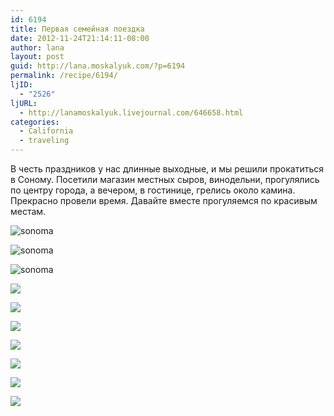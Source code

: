 ```yaml
---
id: 6194
title: Первая семейная поездка
date: 2012-11-24T21:14:11-08:00
author: lana
layout: post
guid: http://lana.moskalyuk.com/?p=6194
permalink: /recipe/6194/
ljID:
  - "2526"
ljURL:
  - http://lanamoskalyuk.livejournal.com/646658.html
categories:
  - California
  - traveling
---
```

В честь праздников у нас длинные выходные, и мы решили прокатиться в Соному. Посетили магазин местных сыров, винодельни, прогулялись по центру города, а вечером, в гостинице, грелись около камина. Прекрасно провели время. Давайте вместе прогуляемся по красивым местам.

![sonoma](http://farm9.staticflickr.com/8201/8215014473_0efe36cc86_c.jpg) 

![sonoma](http://farm9.staticflickr.com/8487/8216102890_6937462c7b_c.jpg) 

![sonoma](http://farm9.staticflickr.com/8210/8216091016_d97baec380_c.jpg) 

<!--more-->

![](http://farm9.staticflickr.com/8198/8215026475_95f925d4d2_c.jpg) 

![](http://farm9.staticflickr.com/8487/8216108810_5219f5d92b_c.jpg) 

![](http://farm9.staticflickr.com/8065/8216105632_0fef63be2e_c.jpg) 

![](http://farm9.staticflickr.com/8345/8216104016_5ed7636e4f_c.jpg) 

![](http://farm9.staticflickr.com/8486/8216103634_eda79015c1_c.jpg) 

![](http://farm9.staticflickr.com/8199/8215031293_8dbebfcba2_c.jpg) 

![](http://farm9.staticflickr.com/8059/8216074962_6bdffb526d_c.jpg)